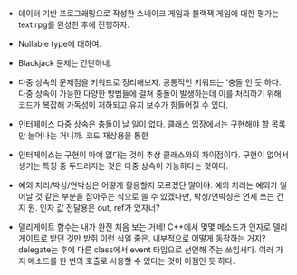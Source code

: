 - 데이터 기반 프로그래밍으로 작성한 스네이크 게임과 블랙잭 게임에 대한 평가는 text rpg를 완성한 후에 진행하자.

- Nullable type에 대하여.

- Blackjack 문제는 간단하네.

- 다중 상속의 문제점을 키워드로 정리해보자. 공통적인 키워드는 '충돌'인 듯 하다. 다중 상속이 가능한 다양한 방법들에 걸쳐 충돌이 발생하는데 이를 처리하기 위해 코드가 복잡해 가독성이 저하되고 유지 보수가 힘들어질 수 있다.

- 인터페이스 다중 상속은 충돌이 날 일이 없다. 클래스 입장에서는 구현해야 할 목록만 늘어나는 거니까. 코드 재상용을 통한 

- 인터페이스는 구현이 아예 없다는 것이 추상 클래스와의 차이점이다. 구현이 없어서 생기는 특징 중 두드러지는 것은 다중 상속이 가능하다는 것이다.

- 예외 처리/박싱/언박싱은 어떻게 활용할지 모르겠단 말이야. 예외 처리는 예외가 일어날 것 같은 부분을 잡아주는 식으로 쓸 수 있겠다만, 박싱/언박싱은 언제 쓰는 건지 원. 인자 값 전달용은 out, ref가 있자너?

- 델리게이트 함수는 내가 완전 처음 보는 거네! C++에서 몇몇 메소드가 인자로 델리게이트로 받던 것만 받쥐 이런 식일 줄은. 내부적으로 어떻게 동작하는 거지? delegate는 후에 다른 class에서 event 타입으로 선언해 주는 쓰임새다. 여러 가지 메소드를 한 번의 호출로 사용할 수 있다는 것이 이점인 듯 하다.